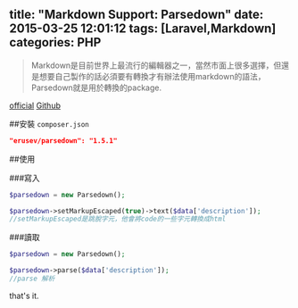 title: "Markdown Support: Parsedown"
date: 2015-03-25 12:01:12
tags: [Laravel,Markdown]
categories: PHP
---
>Markdown是目前世界上最流行的編輯器之一，當然市面上很多選擇，但還是想要自己製作的話必須要有轉換才有辦法使用markdown的語法，Parsedown就是用於轉換的package.

[official](http://parsedown.org/)
[Github](https://github.com/erusev/parsedown.git)

##安裝
`composer.json`
``` json
"erusev/parsedown": "1.5.1"
```

##使用

###寫入
``` php
$parsedown = new Parsedown();

$parsedown->setMarkupEscaped(true)->text($data['description']);
//setMarkupEscaped是跳脫字元，他會將code的一些字元轉換成html
```
###讀取
``` php
$parsedown = new Parsedown();

$parsedown->parse($data['description']);
//parse 解析
```

that's it.